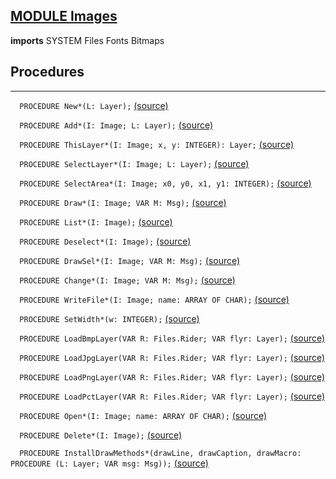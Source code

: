 
## [MODULE Images](https://github.com/io-core/Paint/blob/main/Images.Mod)

  **imports** SYSTEM Files Fonts Bitmaps
## Procedures
---

`  PROCEDURE New*(L: Layer);` [(source)](https://github.com/io-core/Paint/blob/main/Images.Mod#L93)


`  PROCEDURE Add*(I: Image; L: Layer);` [(source)](https://github.com/io-core/Paint/blob/main/Images.Mod#L97)


`  PROCEDURE ThisLayer*(I: Image; x, y: INTEGER): Layer;` [(source)](https://github.com/io-core/Paint/blob/main/Images.Mod#L102)


`  PROCEDURE SelectLayer*(I: Image; L: Layer);` [(source)](https://github.com/io-core/Paint/blob/main/Images.Mod#L109)


`  PROCEDURE SelectArea*(I: Image; x0, y0, x1, y1: INTEGER);` [(source)](https://github.com/io-core/Paint/blob/main/Images.Mod#L114)


`  PROCEDURE Draw*(I: Image; VAR M: Msg);` [(source)](https://github.com/io-core/Paint/blob/main/Images.Mod#L128)


`  PROCEDURE List*(I: Image);` [(source)](https://github.com/io-core/Paint/blob/main/Images.Mod#L135)


`  PROCEDURE Deselect*(I: Image);` [(source)](https://github.com/io-core/Paint/blob/main/Images.Mod#L150)


`  PROCEDURE DrawSel*(I: Image; VAR M: Msg);` [(source)](https://github.com/io-core/Paint/blob/main/Images.Mod#L156)


`  PROCEDURE Change*(I: Image; VAR M: Msg);` [(source)](https://github.com/io-core/Paint/blob/main/Images.Mod#L165)


`  PROCEDURE WriteFile*(I: Image; name: ARRAY OF CHAR);` [(source)](https://github.com/io-core/Paint/blob/main/Images.Mod#L176)


`  PROCEDURE SetWidth*(w: INTEGER);` [(source)](https://github.com/io-core/Paint/blob/main/Images.Mod#L184)


`  PROCEDURE LoadBmpLayer(VAR R: Files.Rider; VAR flyr: Layer);` [(source)](https://github.com/io-core/Paint/blob/main/Images.Mod#L189)


`  PROCEDURE LoadJpgLayer(VAR R: Files.Rider; VAR flyr: Layer);` [(source)](https://github.com/io-core/Paint/blob/main/Images.Mod#L195)


`  PROCEDURE LoadPngLayer(VAR R: Files.Rider; VAR flyr: Layer);` [(source)](https://github.com/io-core/Paint/blob/main/Images.Mod#L201)


`  PROCEDURE LoadPctLayer(VAR R: Files.Rider; VAR flyr: Layer);` [(source)](https://github.com/io-core/Paint/blob/main/Images.Mod#L207)


`  PROCEDURE Open*(I: Image; name: ARRAY OF CHAR);` [(source)](https://github.com/io-core/Paint/blob/main/Images.Mod#L213)


`  PROCEDURE Delete*(I: Image);` [(source)](https://github.com/io-core/Paint/blob/main/Images.Mod#L238)


`  PROCEDURE InstallDrawMethods*(drawLine, drawCaption, drawMacro: PROCEDURE (L: Layer; VAR msg: Msg));` [(source)](https://github.com/io-core/Paint/blob/main/Images.Mod#L257)

